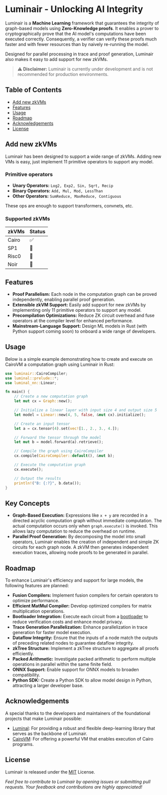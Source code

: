 # Luminair - Unlocking AI Integrity

Luminair is a **Machine Learning** framework that guarantees the integrity of graph-based models using **Zero-Knowledge proofs**. 
It enables a prover to cryptographically prove that the AI model's computations have been executed correctly. 
Consequently, a verifier can verify these proofs much faster and with fewer resources than by naively re-running the model.

Designed for parallel processing in trace and proof generation, Luminair also makes it easy to add support for new zkVMs.

> **⚠️ Disclaimer:** Luminair is currently under development and is not recommended for production environments.

## Table of Contents

- [Add new zkVMs](#add-new-zkvms)
- [Features](#features)
- [Usage](#usage)
- [Roadmap](#roadmap)
- [Acknowledgements](#acknowledgements)
- [License](#license)

## Add new zkVMs

Luminair has been designed to support a wide range of zkVMs. Adding new VMs is easy, just implement 11 primitive operators to support any model.

### Primitive operators

- **Unary Operators:** `Log2, Exp2, Sin, Sqrt, Recip`
- **Binary Operators:** `Add, Mul, Mod, LessThan`
- **Other Operators:** `SumReduce, MaxReduce, Contiguous`

These ops are enough to support transformers, convnets, etc.

### Supported zkVMs

| zkVMs | Status |
| ----- | ------ |
| Cairo | ✅     |
| SP1   | 👀     |
| Risc0 | 👀     |
| Noir  | 👀     |

## Features

- **Proof Parallelism:** Each node in the computation graph can be proved independently, enabling parallel proof generation.
- **Extensible zkVM Support:** Easily add support for new zkVMs by implementing only 11 primitive operators to support any model.
- **Precompilation Optimizations:** Reduce ZK circuit overhead and fuse operators at the compiler level for enhanced performance.
- **Mainstream-Language Support:** Design ML models in Rust (with Python support coming soon) to onboard a wide range of developers.

## Usage

Below is a simple example demonstrating how to create and execute on CairoVM a computation graph using Luminair in Rust:

```rust
use luminair::CairoCompiler;
use luminal::prelude::*;
use luminal_nn::Linear;

fn main() {
    // Create a new computation graph
    let mut cx = Graph::new();

    // Initialize a linear layer with input size 4 and output size 5
    let model = Linear::new(4, 5, false, &mut cx).initialize();

    // Create an input tensor
    let a = cx.tensor(4).set(vec![1., 2., 3., 4.]);

    // Forward the tensor through the model
    let mut b = model.forward(a).retrieve();

    // Compile the graph using CairoCompiler
    cx.compile(CairoCompiler::default(), &mut b);

    // Execute the computation graph
    cx.execute();

    // Output the results
    println!("B: {:?}", b.data());
}
```

## Key Concepts

- **Graph-Based Execution:** Expressions like `x + y` are recorded in a directed acyclic computation graph without immediate computation. The actual computation occurs only when `graph.execute()` is invoked. This allows lazy computation to reduce the overhead on runtime.
- **Parallel Proof Generation:** By decomposing the model into small operators, Luminair enables the creation of independent and simple ZK circuits for each graph node. A zkVM then generates independent execution traces, allowing node proofs to be generated in parallel.

## Roadmap

To enhance Luminair's efficiency and support for large models, the following features are planned:

- **Fusion Compilers:** Implement fusion compilers for certain operators to optimize performance.
- **Efficient MatMul Compiler:** Develop optimized compilers for matrix multiplication operations.
- **Bootloader Integration:** Execute each circuit from a [bootloader](https://github.com/starkware-libs/cairo-lang/tree/master/src/starkware/cairo/bootloaders) to reduce verification costs and enhance model privacy.
- **Trace Generation Parallelization:** Enhance parallelization in trace generation for faster model execution.
- **Dataflow Integrity:** Ensure that the inputs of a node match the outputs of preceding related nodes to guarantee dataflow integrity.
- **zkTree Structure:** Implement a zkTree structure to aggregate all proofs efficiently.
- **Packed Arithmetic:** Investigate packed arithmetic to perform multiple operations in parallel within the same finite field.
- **ONNX Support:** Enable support for ONNX models to broaden compatibility.
- **Python SDK:** Create a Python SDK to allow model design in Python, attracting a larger developer base.

## Acknowledgements

A special thanks to the developers and maintainers of the foundational projects that make Luminair possible:

- [Luminal](https://github.com/jafioti/luminal): For providing a robust and flexible deep-learning library that serves as the backbone of Luminair.
- [CairoVM](https://github.com/lambdaclass/cairo-vm): For offering a powerful VM that enables execution of Cairo programs.

## License

Luminair is released under the [MIT](https://opensource.org/license/mit) License.

_Feel free to contribute to Luminair by opening issues or submitting pull requests. Your feedback and contributions are highly appreciated!_
